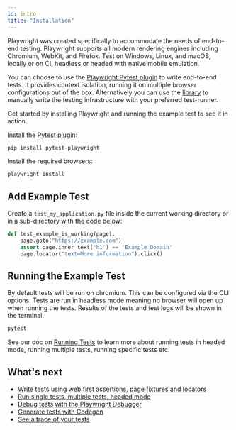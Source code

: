 ```yaml
---
id: intro
title: "Installation"
---
```


Playwright was created specifically to accommodate the needs of end-to-end testing. Playwright supports all modern rendering engines including Chromium, WebKit, and Firefox. Test on Windows, Linux, and macOS, locally or on CI, headless or headed with native mobile emulation. 

You can choose to use the [Playwright Pytest plugin](./test-runners.md) to write end-to-end tests. It provides context isolation, running it on multiple browser configurations out of the box. Alternatively you can use the [library](./library.md) to manually write the testing infrastructure with your preferred test-runner.

Get started by installing Playwright and running the example test to see it in action.

Install the [Pytest plugin](https://pypi.org/project/pytest-playwright/):

```bash
pip install pytest-playwright
```

Install the required browsers:

```bash
playwright install
```

## Add Example Test

Create a `test_my_application.py` file inside the current working directory or in a sub-directory with the code below:

```py
def test_example_is_working(page):
    page.goto("https://example.com")
    assert page.inner_text('h1') == 'Example Domain'
    page.locator("text=More information").click()
```

## Running the Example Test

By default tests will be run on chromium. This can be configured via the CLI options. Tests are run in headless mode meaning no browser will open up when running the tests. Results of the tests and test logs will be shown in the terminal.

```bash
pytest
```

See our doc on [Running Tests](./running-tests.md) to learn more about running tests in headed mode, running multiple tests, running specific tests etc.

## What's next

- [Write tests using web first assertions, page fixtures and locators](./writing-tests.md)
- [Run single tests, multiple tests, headed mode](./running-tests.md)
- [Debug tests with the Playwright Debugger](./debug.md)
- [Generate tests with Codegen](./codegen.md)
- [See a trace of your tests](./trace-viewer.md)
